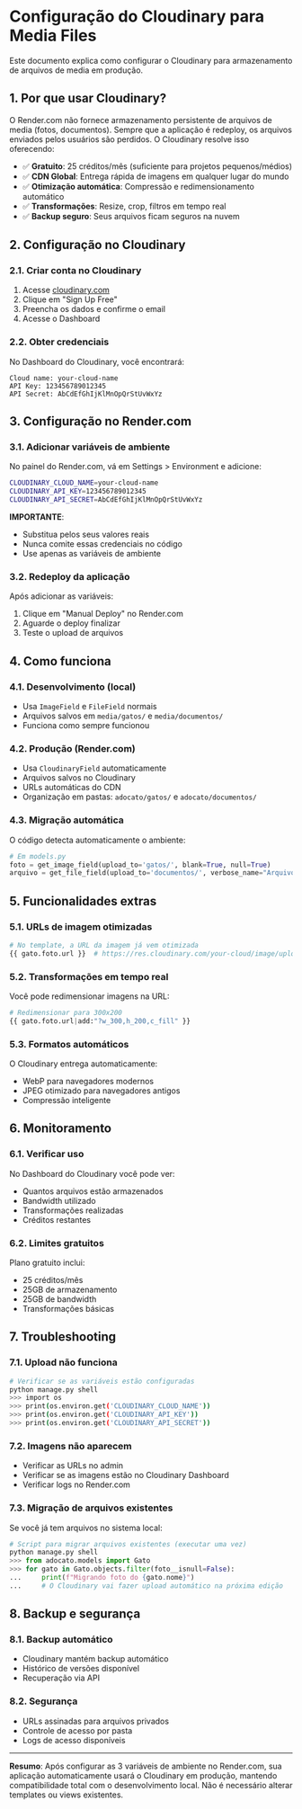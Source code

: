 # Configuração do Cloudinary para Media Files

Este documento explica como configurar o Cloudinary para armazenamento de arquivos de media em produção.

## 1. Por que usar Cloudinary?

O Render.com não fornece armazenamento persistente de arquivos de media (fotos, documentos). Sempre que a aplicação é redeploy, os arquivos enviados pelos usuários são perdidos. O Cloudinary resolve isso oferecendo:

- ✅ **Gratuito**: 25 créditos/mês (suficiente para projetos pequenos/médios)
- ✅ **CDN Global**: Entrega rápida de imagens em qualquer lugar do mundo
- ✅ **Otimização automática**: Compressão e redimensionamento automático
- ✅ **Transformações**: Resize, crop, filtros em tempo real
- ✅ **Backup seguro**: Seus arquivos ficam seguros na nuvem

## 2. Configuração no Cloudinary

### 2.1. Criar conta no Cloudinary
1. Acesse [cloudinary.com](https://cloudinary.com)
2. Clique em "Sign Up Free"
3. Preencha os dados e confirme o email
4. Acesse o Dashboard

### 2.2. Obter credenciais
No Dashboard do Cloudinary, você encontrará:
```
Cloud name: your-cloud-name
API Key: 123456789012345
API Secret: AbCdEfGhIjKlMnOpQrStUvWxYz
```

## 3. Configuração no Render.com

### 3.1. Adicionar variáveis de ambiente
No painel do Render.com, vá em Settings > Environment e adicione:

```bash
CLOUDINARY_CLOUD_NAME=your-cloud-name
CLOUDINARY_API_KEY=123456789012345
CLOUDINARY_API_SECRET=AbCdEfGhIjKlMnOpQrStUvWxYz
```

**IMPORTANTE**: 
- Substitua pelos seus valores reais
- Nunca comite essas credenciais no código
- Use apenas as variáveis de ambiente

### 3.2. Redeploy da aplicação
Após adicionar as variáveis:
1. Clique em "Manual Deploy" no Render.com
2. Aguarde o deploy finalizar
3. Teste o upload de arquivos

## 4. Como funciona

### 4.1. Desenvolvimento (local)
- Usa `ImageField` e `FileField` normais
- Arquivos salvos em `media/gatos/` e `media/documentos/`
- Funciona como sempre funcionou

### 4.2. Produção (Render.com)
- Usa `CloudinaryField` automaticamente
- Arquivos salvos no Cloudinary
- URLs automáticas do CDN
- Organização em pastas: `adocato/gatos/` e `adocato/documentos/`

### 4.3. Migração automática
O código detecta automaticamente o ambiente:
```python
# Em models.py
foto = get_image_field(upload_to='gatos/', blank=True, null=True)
arquivo = get_file_field(upload_to='documentos/', verbose_name="Arquivo")
```

## 5. Funcionalidades extras

### 5.1. URLs de imagem otimizadas
```python
# No template, a URL da imagem já vem otimizada
{{ gato.foto.url }}  # https://res.cloudinary.com/your-cloud/image/upload/v123/adocato/gatos/foto.jpg
```

### 5.2. Transformações em tempo real
Você pode redimensionar imagens na URL:
```python
# Redimensionar para 300x200
{{ gato.foto.url|add:"?w_300,h_200,c_fill" }}
```

### 5.3. Formatos automáticos
O Cloudinary entrega automaticamente:
- WebP para navegadores modernos
- JPEG otimizado para navegadores antigos
- Compressão inteligente

## 6. Monitoramento

### 6.1. Verificar uso
No Dashboard do Cloudinary você pode ver:
- Quantos arquivos estão armazenados
- Bandwidth utilizado
- Transformações realizadas
- Créditos restantes

### 6.2. Limites gratuitos
Plano gratuito inclui:
- 25 créditos/mês
- 25GB de armazenamento
- 25GB de bandwidth
- Transformações básicas

## 7. Troubleshooting

### 7.1. Upload não funciona
```bash
# Verificar se as variáveis estão configuradas
python manage.py shell
>>> import os
>>> print(os.environ.get('CLOUDINARY_CLOUD_NAME'))
>>> print(os.environ.get('CLOUDINARY_API_KEY'))
>>> print(os.environ.get('CLOUDINARY_API_SECRET'))
```

### 7.2. Imagens não aparecem
- Verificar as URLs no admin
- Verificar se as imagens estão no Cloudinary Dashboard
- Verificar logs no Render.com

### 7.3. Migração de arquivos existentes
Se você já tem arquivos no sistema local:
```python
# Script para migrar arquivos existentes (executar uma vez)
python manage.py shell
>>> from adocato.models import Gato
>>> for gato in Gato.objects.filter(foto__isnull=False):
...     print(f"Migrando foto do {gato.nome}")
...     # O Cloudinary vai fazer upload automático na próxima edição
```

## 8. Backup e segurança

### 8.1. Backup automático
- Cloudinary mantém backup automático
- Histórico de versões disponível
- Recuperação via API

### 8.2. Segurança
- URLs assinadas para arquivos privados
- Controle de acesso por pasta
- Logs de acesso disponíveis

---

**Resumo**: Após configurar as 3 variáveis de ambiente no Render.com, sua aplicação automaticamente usará o Cloudinary em produção, mantendo compatibilidade total com o desenvolvimento local. Não é necessário alterar templates ou views existentes.
